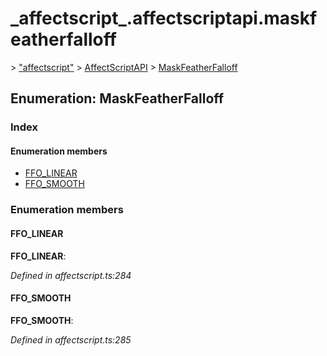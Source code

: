 # \_affectscript\_.affectscriptapi.maskfeatherfalloff

 &gt; ["affectscript"](https://github.com/AffectScript/affectscript-docs/tree/306de14a6253b187416c39813dcd85cd8989dc14/javascript-api/기타%20그%20외%20참조%20API/modules/_affectscript_.md) &gt; [AffectScriptAPI](https://github.com/AffectScript/affectscript-docs/tree/306de14a6253b187416c39813dcd85cd8989dc14/javascript-api/기타%20그%20외%20참조%20API/modules/_affectscript_.affectscriptapi.md) &gt; [MaskFeatherFalloff](https://github.com/AffectScript/affectscript-docs/tree/306de14a6253b187416c39813dcd85cd8989dc14/_affectscript_.affectscriptapi.maskfeatherfalloff.md)

## Enumeration: MaskFeatherFalloff

### Index

#### Enumeration members

* [FFO\_LINEAR](_affectscript_.affectscriptapi.maskfeatherfalloff.md#ffo_linear)
* [FFO\_SMOOTH](_affectscript_.affectscriptapi.maskfeatherfalloff.md#ffo_smooth)

### Enumeration members

#### FFO\_LINEAR <a id="ffo_linear"></a>

**FFO\_LINEAR**:

_Defined in affectscript.ts:284_

#### FFO\_SMOOTH <a id="ffo_smooth"></a>

**FFO\_SMOOTH**:

_Defined in affectscript.ts:285_


